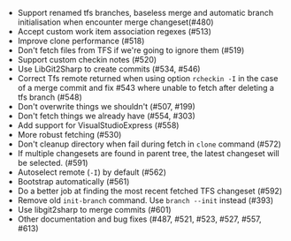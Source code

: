 * Support renamed tfs branches, baseless merge and automatic branch initialisation when encounter merge changeset(#480)
* Accept custom work item association regexes (#513)
* Improve clone performance (#518)
* Don't fetch files from TFS if we're going to ignore them (#519)
* Support custom checkin notes (#520)
* Use LibGit2Sharp to create commits (#534, #546)
* Correct Tfs remote returned when using option `rcheckin -I` in the case of a merge commit
 and fix #543 where unable to fetch after deleting a tfs branch (#548)
* Don't overwrite things we shouldn't (#507, #199)
* Don't fetch things we already have (#554, #303)
* Add support for VisualStudioExpress (#558)
* More robust fetching (#530)
* Don't cleanup directory when fail during fetch in `clone` command (#572)
* If multiple changesets are found in parent tree, the latest changeset will be selected. (#591)
* Autoselect remote (`-I`) by default (#562)
* Bootstrap automatically (#561)
* Do a better job at finding the most recent fetched TFS changeset (#592)
* Remove old `init-branch` command. Use `branch --init` instead (#393)
* Use libgit2sharp to merge commits (#601)
* Other documentation and bug fixes (#487, #521, #523, #527, #557, #613)

